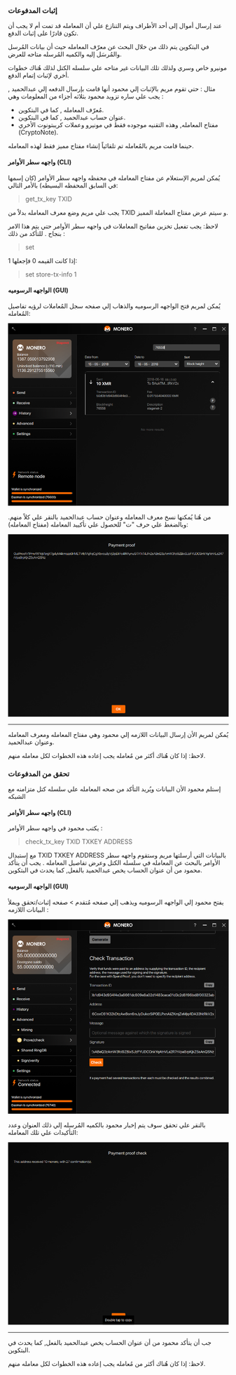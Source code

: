 ### إثبات المدفوعات

عند إرسال أموال إلى أحد الأطراف ويتم التنازع علي أن المعامله قد تمت أم لا يجب أن تكون قادرًا على إثبات الدفع.

في البتكوين يتم ذلك من خلال البحث عن معرّف المعامله حيث أن بيانات المُرسل والمُرسَل إليه والكميه المُرسله متاحه للعرض.

مونيرو خاص وسري ولذلك تلك البيانات غير متاحه علي سلسله الكتل لذلك هُناك خطوات أخري لإثبات إتمام الدفع.

مثال : حتي تقوم مريم بالإثبات إلي محمود أنها قامت بإرسال الدفعه إلي عبدالحميد , يجب علي ساره تزويد محمود بثلاثه أجزاء من المعلومات وهي :

- مُعرّف المعامله , كما في البتكوين.
- عنوان حساب عبدالحميد , كما في البتكوين.
- مفتاح المعامله, وهذه التقنيه موجوده فقط في مونيرو وعملات كريبتونوت الأخري (CryptoNote).

حينما قامت مريم بالمُعامله تم تلقائياً إنشاء مفتاح مميز فقط لهذه المعامله.

#### واجهه سطر الأوامر (CLI)

يُمكن لمريم الإستعلام عن مفتاح المعامله في محفظه واجهه سطر الأوامر (كان إسمها في السابق المحفظه البسيطه) بالأمر التالي:

> get_tx_key TXID

يجب علي مريم وضع معرف المعامله بدلاً من TXID و سيتم عرض مفتاح المعاملة المميز.

لاحظ: يجب تفعيل تخزين مفاتيح المعاملات في واجهه سطر الأوامر حتي يتم هذا الامر بنجاح . للتأكد من ذلك : 

> set

إذا كانت القيمه 0 فإجعلها 1:

> set store-tx-info 1

#### الواجهه الرسوميه (GUI)

يُمكن لمريم فتح الواجهه الرسوميه والذهاب إلي صفحه سجل المُعاملات لرؤيه تفاصيل المُعامله:

![History](png/prove-payment/history.png)

من هُنا يُمكنها نسخ معرف المعامله وعنوان حساب عبدالحميد بالنقر علي كلاً منهم. وبالضغط علي حرف "ت" للحصول علي تأكييد المعامله (مفتاح المعامله):

![Payment proof](png/prove-payment/payment-proof.png)


---

يُمكن لمريم الأن إرسال البيانات اللازمه إلي محمود وهي مفتاح المعامله ومعرف المعامله وعنوان عبدالحميد.

لاحظ: إذا كان هُناك أكثر من مُعامله يجب إعاده هذه الخطوات لكل معامله منهم.

### تحقق من المدفوعات

إستلم محمود الأن البيانات ويُريد التأكد من صحه المعامله علي سلسله كتل متزامنه مع الشبكه

#### واجهه سطر الأوامر (CLI)

يكتب محمود في واجهه سطر الأوامر :

> check_tx_key TXID TXKEY ADDRESS

مع إستبدال TXID TXKEY ADDRESS  بالبيانات التي أرسلتها مريم وستقوم واجهه سطر الأوامر بالبحث عن المعامله في سلسله الكتل وعرض تفاصيل المعامله . يجب أن يتأكد محمود من أن عنوان الحساب يخص عبدالحميد بالفعل, كما يحدث في البتكوين.

#### الواجهه الرسوميه (GUI)

يفتح محمود إلي الواجهه الرسوميه ويذهب إلي صفحه مُتقدم > صفحه إثبات/تحقق ويملأ البيانات اللازمه :

![Check payment](png/prove-payment/check-payment.png)

بالنقر علي تحقق سوف يتم إخبار محمود بالكميه المُرسله إلي ذلك العنوان وعدد التأكيدات علي تلك المعامله:

![Payment checked](png/prove-payment/payment-checked.png)


---

جب أن يتأكد محمود من أن عنوان الحساب يخص عبدالحميد بالفعل, كما يحدث في البتكوين.

لاحظ: إذا كان هُناك أكثر من مُعامله يجب إعاده هذه الخطوات لكل معامله منهم.
